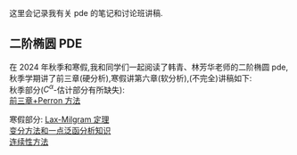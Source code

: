 这里会记录我有关 pde 的笔记和讨论班讲稿.

## 二阶椭圆 PDE

在 2024 年秋季和寒假,我和同学们一起阅读了韩青、林芳华老师的二阶椭圆 pde,秋季学期讲了前三章(硬分析),寒假讲第六章(软分析),(不完全)讲稿如下:  
秋季部分($C^\alpha$-估计部分有所缺失):  
[前三章+Perron 方法](../docs/elliptic-pde/fall-seminar.pdf)

寒假部分:
[Lax-Milgram 定理](../docs/elliptic-pde/note1.pdf)  
[变分方法和一点泛函分析知识](../docs/elliptic-pde/note2.1.pdf)  
[连续性方法](../docs/elliptic-pde/note2.2.pdf)
